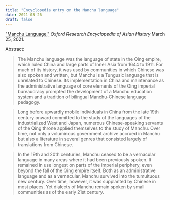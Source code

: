 ```yaml
---
title: "Encyclopedia entry on the Manchu language"
date: 2021-03-26
draft: false
---
```


["Manchu Language,"](https://doi.org/10.1093/acrefore/9780190277727.013.447) *Oxford Research Encyclopedia of Asian History* March 25, 2021. 

Abstract:

>The Manchu language was the language of state in the Qing empire, which ruled China and large parts of Inner Asia from 1644 to 1911. For much of its history, it was used by communities in which Chinese was also spoken and written, but Manchu is a Tungusic language that is unrelated to Chinese. Its implementation in China and maintenance as the administrative language of core elements of the Qing imperial bureaucracy prompted the development of a Manchu education system and a tradition of bilingual Manchu-Chinese language pedagogy.

>Long before upwardly mobile individuals in China from the late 19th century onward committed to the study of the languages of the industrialized West and Japan, numerous Chinese-speaking servants of the Qing throne applied themselves to the study of Manchu. Over time, not only a voluminous government archive accrued in Manchu but also a literature in several genres that consisted largely of translations from Chinese.

>In the 19th and 20th centuries, Manchu ceased to be a vernacular language in many areas where it had been previously spoken. It remained in use longest on parts of the imperial periphery, even beyond the fall of the Qing empire itself. Both as an administrative language and as a vernacular, Manchu survived into the tumultuous new century. Over time, however, it was supplanted by Chinese in most places. Yet dialects of Manchu remain spoken by small communities as of the early 21st century.